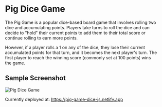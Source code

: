 # Pig Dice Game

The Pig Game is a popular dice-based board game that involves rolling two dice and accumulating points. 
Players take turns to roll the dice and can decide to "hold" their current points to add them to their total score or continue rolling to earn more points.   

However, if a player rolls a 1 on any of the dice, they lose their current accumulated points for that turn, 
and it becomes the next player's turn. 
The first player to reach the winning score (commonly set at 100 points) wins the game.

## Sample Screenshot

![Pig Dice Game](https://github.com/b-luis/js-pig-dice-game/assets/139755358/e3897a90-d2c3-4766-842b-1b01f6b85f43)

Currently deployed at:  https://pig-game-dice-js.netlify.app
